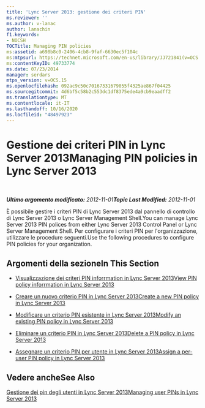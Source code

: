 ```yaml
---
title: 'Lync Server 2013: gestione dei criteri PIN'
ms.reviewer: ''
ms.author: v-lanac
author: lanachin
f1.keywords:
- NOCSH
TOCTitle: Managing PIN policies
ms:assetid: a698b8c0-2406-4cb8-9faf-6630ec5f104c
ms:mtpsurl: https://technet.microsoft.com/en-us/library/JJ721841(v=OCS.15)
ms:contentKeyID: 49733774
ms.date: 07/23/2014
manager: serdars
mtps_version: v=OCS.15
ms.openlocfilehash: 092ac9c50c70167331679055f4325ae867f04425
ms.sourcegitcommit: 4d6bf5c58b2c553dc1df8375ede4a9cb9eaadff2
ms.translationtype: MT
ms.contentlocale: it-IT
ms.lasthandoff: 10/16/2020
ms.locfileid: "48497923"
---
```

# <a name="managing-pin-policies-in-lync-server-2013"></a><span data-ttu-id="c872f-102">Gestione dei criteri PIN in Lync Server 2013</span><span class="sxs-lookup"><span data-stu-id="c872f-102">Managing PIN policies in Lync Server 2013</span></span>

<div data-xmlns="http://www.w3.org/1999/xhtml">

<div class="topic" data-xmlns="http://www.w3.org/1999/xhtml" data-msxsl="urn:schemas-microsoft-com:xslt" data-cs="https://msdn.microsoft.com/">

<div data-asp="https://msdn2.microsoft.com/asp">



</div>

<div id="mainSection">

<div id="mainBody">

<span> </span>

<span data-ttu-id="c872f-103">_**Ultimo argomento modificato:** 2012-11-01_</span><span class="sxs-lookup"><span data-stu-id="c872f-103">_**Topic Last Modified:** 2012-11-01_</span></span>

<span data-ttu-id="c872f-104">È possibile gestire i criteri PIN di Lync Server 2013 dal pannello di controllo di Lync Server 2013 o Lync Server Management Shell.</span><span class="sxs-lookup"><span data-stu-id="c872f-104">You can manage Lync Server 2013 PIN polices from either Lync Server 2013 Control Panel or Lync Server Management Shell.</span></span> <span data-ttu-id="c872f-105">Per configurare i criteri PIN per l'organizzazione, utilizzare le procedure seguenti.</span><span class="sxs-lookup"><span data-stu-id="c872f-105">Use the following procedures to configure PIN policies for your organization.</span></span>

<div>

## <a name="in-this-section"></a><span data-ttu-id="c872f-106">Argomenti della sezione</span><span class="sxs-lookup"><span data-stu-id="c872f-106">In This Section</span></span>

  - [<span data-ttu-id="c872f-107">Visualizzazione dei criteri PIN inforrmation in Lync Server 2013</span><span class="sxs-lookup"><span data-stu-id="c872f-107">View PIN policy inforrmation in Lync Server 2013</span></span>](lync-server-2013-view-pin-policy-inforrmation.md)

  - [<span data-ttu-id="c872f-108">Creare un nuovo criterio PIN in Lync Server 2013</span><span class="sxs-lookup"><span data-stu-id="c872f-108">Create a new PIN policy in Lync Server 2013</span></span>](lync-server-2013-create-a-new-pin-policy.md)

  - [<span data-ttu-id="c872f-109">Modificare un criterio PIN esistente in Lync Server 2013</span><span class="sxs-lookup"><span data-stu-id="c872f-109">Modify an existing PIN policy in Lync Server 2013</span></span>](lync-server-2013-modify-an-existing-pin-policy.md)

  - [<span data-ttu-id="c872f-110">Eliminare un criterio PIN in Lync Server 2013</span><span class="sxs-lookup"><span data-stu-id="c872f-110">Delete a PIN policy in Lync Server 2013</span></span>](lync-server-2013-delete-a-pin-policy.md)

  - [<span data-ttu-id="c872f-111">Assegnare un criterio PIN per utente in Lync Server 2013</span><span class="sxs-lookup"><span data-stu-id="c872f-111">Assign a per-user PIN policy in Lync Server 2013</span></span>](lync-server-2013-assign-a-per-user-pin-policy.md)

</div>

<div>

## <a name="see-also"></a><span data-ttu-id="c872f-112">Vedere anche</span><span class="sxs-lookup"><span data-stu-id="c872f-112">See Also</span></span>


[<span data-ttu-id="c872f-113">Gestione dei pin degli utenti in Lync Server 2013</span><span class="sxs-lookup"><span data-stu-id="c872f-113">Managing user PINs in Lync Server 2013</span></span>](lync-server-2013-managing-user-pins.md)  
  

</div>

</div>

<span> </span>

</div>

</div>

</div>

